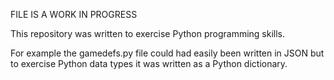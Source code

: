 FILE IS A WORK IN PROGRESS


This repository was written to exercise Python programming skills.

For example the gamedefs.py file could had easily been written in JSON but to exercise Python data types it was written as a Python dictionary.
